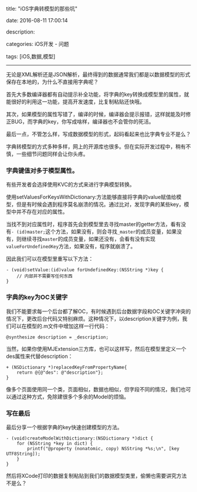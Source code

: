 title: "iOS字典转模型的那些坑"

date: 2016-08-11 17:00:14

description:

categories: iOS开发 - 问题

tags: [iOS,数据,模型]

---

无论是XML解析还是JSON解析，最终得到的数据通常我们都是以数据模型的形式保存在本地的，为什么不直接用字典呢？

首先大多数编译器都有自动提示补全功能，将字典的key转换成模型里的属性，就能很好的利用这一功能，提高开发速度，比复制粘贴还快哦。

其次，如果模型的属性写错了，编译的时候，编译器会提示报错，这样就能及时修正BUG，而字典的key，你写成啥样，编译器也不会管你的死活。

最后一点，不管怎么样，写成数据模型的形式，起码看起来也比字典专业不是么？

字典转模型的方式多种多样，网上的开源库也很多。但在实际开发过程中，稍有不慎，一些细节问题同样会让你头疼。

<!--more-->

### 字典键值对多于模型属性。

有些开发者会选择使用KVC的方式来进行字典模型转换。

使用setValuesForKeysWithDictionary:方法能够直接将字典的value赋值给模型，但是有时候会遇到程序莫名崩溃的情况。通过比对，发现字典的某些key，模型中并不存在对应的属性。
	
 当找不到对应属性时，程序首先会到模型里去寻找master的getter方法，看有没有`- (id)master;`这个方法，如果没有，则会寻找`_master`的成员变量，如果没有，则继续寻找`master`的成员变量，如果还没有，会看有没有实现`valueForUndefinedKey`方法，如果没有，程序就崩溃了。
 
 因此我们可以在模型里重写以下方法：

	- (void)setValue:(id)value forUndefinedKey:(NSString *)key {
	    // 内部并不需要写任何东西
	}
		
### 字典的key为OC关键字

我们不能要求每一个后台都了解OC，有时候遇到后台数据字段和OC关键字冲突的情况下，更改后台代码又特别麻烦。这种情况下，以description关键字为例，我们可以在模型的.m文件中增加这样一行代码：

	@synthesize description = _description;
	
当然，如果你使用MJExtension三方库，也可以这样写，然后在模型里定义一个des属性来代替description：

	+ (NSDictionary *)replacedKeyFromPropertyName{
	    return @{@"des": @"description"};
	}
	
像多个页面使用同一个类，页面相似，数据也相似，但字段不同的情况，我们也可以通过这种方式，免除建很多个多余的Model的烦恼。

### 写在最后

最后分享一个根据字典的key快速创建模型的方法。

	- (void)createModelWithDictionary:(NSDictionary *)dict {
	    for (NSString *key in dict) {
	        printf("@property (nonatomic, copy) NSString *%s;\n", [key UTF8String]);
	    }
	}
	
然后将XCode打印的数据复制粘贴到我们的数据模型类里，偷懒也需要讲究方法不是么？




